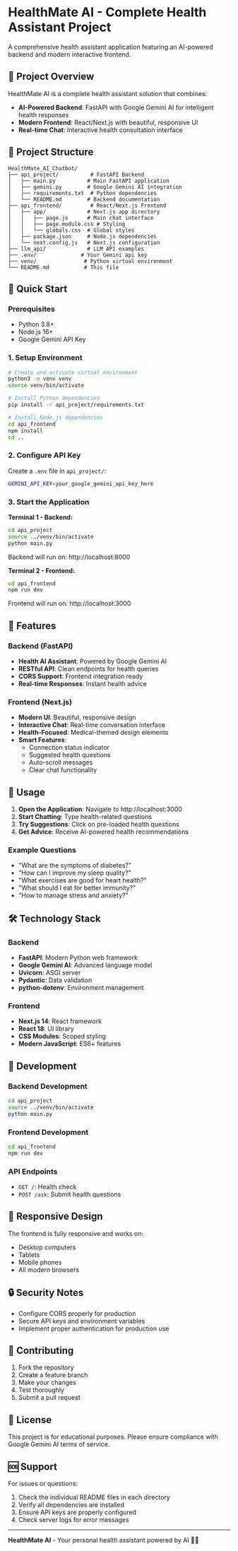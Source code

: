 # HealthMate AI - Complete Health Assistant Project

A comprehensive health assistant application featuring an AI-powered backend and modern interactive frontend.

## 🏥 Project Overview

HealthMate AI is a complete health assistant solution that combines:
- **AI-Powered Backend**: FastAPI with Google Gemini AI for intelligent health responses
- **Modern Frontend**: React/Next.js with beautiful, responsive UI
- **Real-time Chat**: Interactive health consultation interface

## 📁 Project Structure

```
HealthMate_AI_Chatbot/
├── api_project/          # FastAPI Backend
│   ├── main.py          # Main FastAPI application
│   ├── gemini.py        # Google Gemini AI integration
│   ├── requirements.txt  # Python dependencies
│   └── README.md        # Backend documentation
├── api_frontend/         # React/Next.js Frontend
│   ├── app/             # Next.js app directory
│   │   ├── page.js      # Main chat interface
│   │   ├── page.module.css # Styling
│   │   └── globals.css  # Global styles
│   ├── package.json     # Node.js dependencies
│   └── next.config.js   # Next.js configuration
├── llm_api/             # LLM API examples
├── .env/              # Your Gemini api key
├── venv/               # Python virtual environment
└── README.md           # This file
```

## 🚀 Quick Start

### Prerequisites
- Python 3.8+
- Node.js 16+
- Google Gemini API Key

### 1. Setup Environment
```bash
# Create and activate virtual environment
python3 -m venv venv
source venv/bin/activate

# Install Python dependencies
pip install -r api_project/requirements.txt

# Install Node.js dependencies
cd api_frontend
npm install
cd ..
```

### 2. Configure API Key
Create a `.env` file in `api_project/`:
```bash
GEMINI_API_KEY=your_google_gemini_api_key_here
```

### 3. Start the Application

**Terminal 1 - Backend:**
```bash
cd api_project
source ../venv/bin/activate
python main.py
```
Backend will run on: http://localhost:8000

**Terminal 2 - Frontend:**
```bash
cd api_frontend
npm run dev
```
Frontend will run on: http://localhost:3000

## 🎯 Features

### Backend (FastAPI)
- **Health AI Assistant**: Powered by Google Gemini AI
- **RESTful API**: Clean endpoints for health queries
- **CORS Support**: Frontend integration ready
- **Real-time Responses**: Instant health advice

### Frontend (Next.js)
- **Modern UI**: Beautiful, responsive design
- **Interactive Chat**: Real-time conversation interface
- **Health-Focused**: Medical-themed design elements
- **Smart Features**: 
  - Connection status indicator
  - Suggested health questions
  - Auto-scroll messages
  - Clear chat functionality

## 💬 Usage

1. **Open the Application**: Navigate to http://localhost:3000
2. **Start Chatting**: Type health-related questions
3. **Try Suggestions**: Click on pre-loaded health questions
4. **Get Advice**: Receive AI-powered health recommendations

### Example Questions
- "What are the symptoms of diabetes?"
- "How can I improve my sleep quality?"
- "What exercises are good for heart health?"
- "What should I eat for better immunity?"
- "How to manage stress and anxiety?"

## 🛠️ Technology Stack

### Backend
- **FastAPI**: Modern Python web framework
- **Google Gemini AI**: Advanced language model
- **Uvicorn**: ASGI server
- **Pydantic**: Data validation
- **python-dotenv**: Environment management

### Frontend
- **Next.js 14**: React framework
- **React 18**: UI library
- **CSS Modules**: Scoped styling
- **Modern JavaScript**: ES6+ features

## 🔧 Development

### Backend Development
```bash
cd api_project
source ../venv/bin/activate
python main.py
```

### Frontend Development
```bash
cd api_frontend
npm run dev
```

### API Endpoints
- `GET /`: Health check
- `POST /ask`: Submit health questions

## 📱 Responsive Design

The frontend is fully responsive and works on:
- Desktop computers
- Tablets
- Mobile phones
- All modern browsers

## 🔒 Security Notes

- Configure CORS properly for production
- Secure API keys and environment variables
- Implement proper authentication for production use

## 🤝 Contributing

1. Fork the repository
2. Create a feature branch
3. Make your changes
4. Test thoroughly
5. Submit a pull request

## 📄 License

This project is for educational purposes. Please ensure compliance with Google Gemini AI terms of service.

## 🆘 Support

For issues or questions:
1. Check the individual README files in each directory
2. Verify all dependencies are installed
3. Ensure API keys are properly configured
4. Check server logs for error messages

---

**HealthMate AI** - Your personal health assistant powered by AI 🤖🏥
